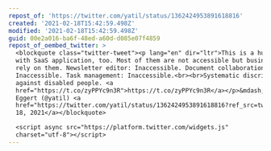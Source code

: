 ```yaml
---
repost_of: 'https://twitter.com/yatil/status/1362424953891618816'
created: '2021-02-18T15:42:59.498Z'
modified: '2021-02-18T15:42:59.498Z'
guid: 00e2a016-ba6f-48ed-a60d-d085e07f4859
repost_of_oembed_twitter: >
  <blockquote class="twitter-tweet"><p lang="en" dir="ltr">This is a huge issue
  with SaaS application, too. Most of them are not accessible but businesses
  rely on them. Newsletter editor: Inaccessible. Document collaboration:
  Inaccessible. Task management: Inaccessible.<br><br>Systematic discrimination
  against disabled people. <a
  href="https://t.co/zyPPYc9n3R">https://t.co/zyPPYc9n3R</a></p>&mdash; Eric
  Eggert (@yatil) <a
  href="https://twitter.com/yatil/status/1362424953891618816?ref_src=twsrc%5Etfw">February
  18, 2021</a></blockquote>

  <script async src="https://platform.twitter.com/widgets.js"
  charset="utf-8"></script>
---
```

 
